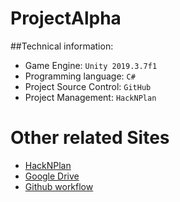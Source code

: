 # ProjectAlpha
##Technical information: 
- Game Engine: `Unity 2019.3.7f1`
- Programming language: `C#`
- Project Source Control: `GitHub`
- Project Management: `HackNPlan`

# Other related Sites 
- [HackNPlan](https://app.hacknplan.com/p/117592/kanban?categoryId=0&boardId=305287)
- [Google Drive](https://drive.google.com/drive/folders/1oTQCZ6Nw042xRN5k68W_nSA-jS8qKp4-)
- [Github workflow](./Github_workflow.md)
